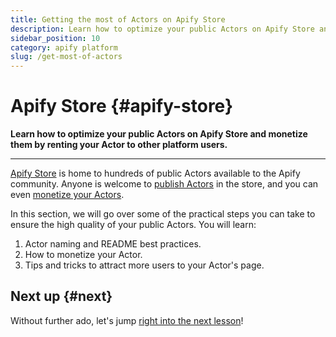 ```yaml
---
title: Getting the most of Actors on Apify Store
description: Learn how to optimize your public Actors on Apify Store and monetize them by renting your Actor to other platform users.
sidebar_position: 10
category: apify platform
slug: /get-most-of-actors
---
```


# Apify Store {#apify-store}

**Learn how to optimize your public Actors on Apify Store and monetize them by renting your Actor to other platform users.**

---

[Apify Store](https://apify.com/store) is home to hundreds of public Actors available to the Apify community. Anyone is welcome to [publish Actors](/platform/actors/publishing) in the store, and you can even [monetize your Actors](https://get.apify.com/monetize-your-code).

In this section, we will go over some of the practical steps you can take to ensure the high quality of your public Actors. You will learn:

1. Actor naming and README best practices.
2. How to monetize your Actor.
3. Tips and tricks to attract more users to your Actor's page.

## Next up {#next}

Without further ado, let's jump [right into the next lesson](./naming_your_actor.md)!
